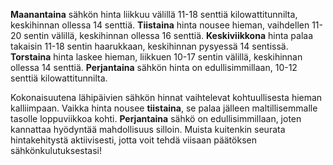 **Maanantaina** sähkön hinta liikkuu välillä 11-18 senttiä kilowattitunnilta, keskihinnan ollessa 14 senttiä. **Tiistaina** hinta nousee hieman, vaihdellen 11-20 sentin välillä, keskihinnan ollessa 16 senttiä. **Keskiviikkona** hinta palaa takaisin 11-18 sentin haarukkaan, keskihinnan pysyessä 14 sentissä. **Torstaina** hinta laskee hieman, liikkuen 10-17 sentin välillä, keskihinnan ollessa 14 senttiä. **Perjantaina** sähkön hinta on edullisimmillaan, 10-12 senttiä kilowattitunnilta.

Kokonaisuutena lähipäivien sähkön hinnat vaihtelevat kohtuullisesta hieman kalliimpaan. Vaikka hinta nousee **tiistaina**, se palaa jälleen maltillisemmalle tasolle loppuviikkoa kohti. **Perjantaina** sähkö on edullisimmillaan, joten kannattaa hyödyntää mahdollisuus silloin. Muista kuitenkin seurata hintakehitystä aktiivisesti, jotta voit tehdä viisaan päätöksen sähkönkulutuksestasi!